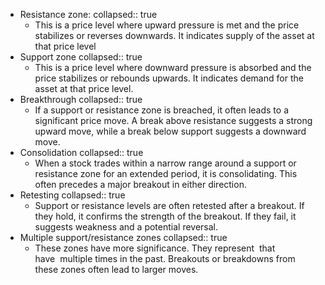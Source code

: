 - Resistance zone:
  collapsed:: true
	- This is a price level where upward pressure is met and the price stabilizes or reverses downwards. It indicates supply of the asset at that price level
- Support zone
  collapsed:: true
	- This is a price level where downward pressure is absorbed and the price stabilizes or rebounds upwards. It indicates demand for the asset at that price level.
- Breakthrough
  collapsed:: true
	- If a support or resistance zone is breached, it often leads to a significant price move. A break above resistance suggests a strong upward move, while a break below support suggests a downward move.
- Consolidation
  collapsed:: true
	- When a stock trades within a narrow range around a support or resistance zone for an extended period, it is consolidating. This often precedes a major breakout in either direction.
- Retesting
  collapsed:: true
	- Support or resistance levels are often retested after a breakout. If they hold, it confirms the strength of the breakout. If they fail, it suggests weakness and a potential reversal.
- Multiple support/resistance zones
  collapsed:: true
	- These zones have more significance. They represent  that have  multiple times in the past. Breakouts or breakdowns from these zones often lead to larger moves.